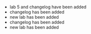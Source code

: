 - lab 5 and changelog have been added
- changelog has been added
- new lab has been added
- changelog has been added
- new lab has been added
